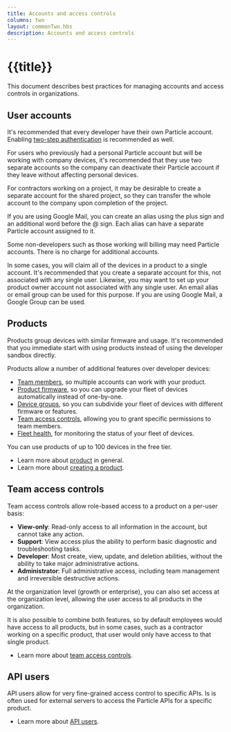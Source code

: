 ```yaml
---
title: Accounts and access controls
columns: two
layout: commonTwo.hbs
description: Accounts and access controls
---
```


# {{title}}

This document describes best practices for managing accounts and access controls in organizations.

## User accounts

It's recommended that every developer have their own Particle account. Enabling [two-step authentication](/getting-started/console/two-step-authentication/) is recommended as well.

For users who previously had a personal Particle account but will be working with company devices, it's recommended that they use two separate accounts so the company can deactivate their Particle account if they leave without affecting personal devices.

For contractors working on a project, it may be desirable to create a separate account for the shared project, so they can transfer the whole account to the company upon completion of the project. 

If you are using Google Mail, you can create an alias using the plus sign and an additional word before the @ sign. Each alias can have a separate Particle account assigned to it.

Some non-developers such as those working will billing may need Particle accounts. There is no charge for additional accounts.

In some cases, you will claim all of the devices in a product to a single account. It's recommended that you create a separate account for this, not associated with any single user. Likewise, you may want to set up your product owner account not associated with any single user. An email alias or email group can be used for this purpose. If you are using Google Mail, a Google Group can be used.

## Products

Products group devices with similar firmware and usage. It's recommended that you immediate start with using products instead of using the developer sandbox directly. 

Products allow a number of additional features over developer devices:

- [Team members](/getting-started/console/console/#adding-team-members), so multiple accounts can work with your product.
- [Product firmware](/getting-started/console/console/#rollout-firmware), so you can upgrade your fleet of devices automatically instead of one-by-one.
- [Device groups](/getting-started/console/device-groups/), so you can subdivide your fleet of devices with different firmware or features.
- [Team access controls](/getting-started/console/team-access-controls/), allowing you to grant specific permissions to team members.
- [Fleet health](/getting-started/console/fleet-health/), for monitoring the status of your fleet of devices.

You can use products of up to 100 devices in the free tier.

- Learn more about [product](/getting-started/products/introduction-to-products/) in general.
- Learn more about [creating a product](/getting-started/products/creating-a-product/).

## Team access controls

Team access controls allow role-based access to a product on a per-user basis:

- **View-only**: Read-only access to all information in the account, but
cannot take any action.
- **Support**: View access plus the ability to perform basic
diagnostic and troubleshooting tasks.
- **Developer**: Most create, view, update, and deletion abilities, without the
ability to take major administrative actions.
- **Administrator**: Full administrative access, including team
management and irreversible destructive actions.

At the organization level (growth or enterprise), you can also set access at the organization level, allowing the user access to all products in the organization. 

It is also possible to combine both features, so by default employees would have access to all products, but in some cases, such as a contractor working on a specific product, that user would only have access to that single product.

- Learn more about [team access controls](/getting-started/console/team-access-controls/).

## API users

API users allow for very fine-grained access control to specific APIs. Is is often used for external servers to access the Particle APIs for a specific product.

- Learn more about [API users](/reference/cloud-apis/api/#api-users).
